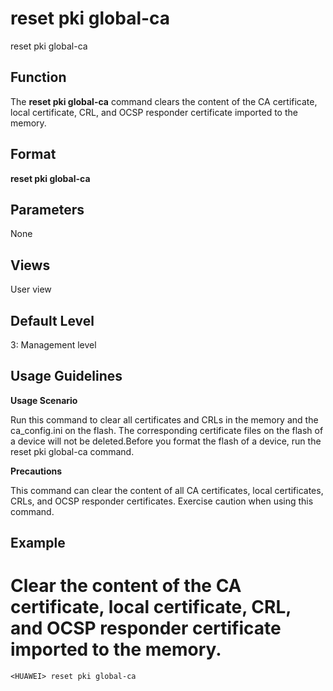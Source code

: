 reset pki global-ca
===================

reset pki global-ca

Function
--------



The **reset pki global-ca** command clears the content of the CA certificate, local certificate, CRL, and OCSP responder certificate imported to the memory.




Format
------

**reset pki global-ca**


Parameters
----------

None

Views
-----

User view


Default Level
-------------

3: Management level


Usage Guidelines
----------------

**Usage Scenario**

Run this command to clear all certificates and CRLs in the memory and the ca\_config.ini on the flash. The corresponding certificate files on the flash of a device will not be deleted.Before you format the flash of a device, run the reset pki global-ca command.

**Precautions**

This command can clear the content of all CA certificates, local certificates, CRLs, and OCSP responder certificates. Exercise caution when using this command.


Example
-------

# Clear the content of the CA certificate, local certificate, CRL, and OCSP responder certificate imported to the memory.
```
<HUAWEI> reset pki global-ca

```